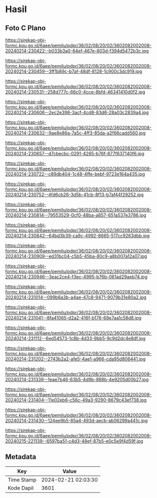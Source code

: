 # Hasil

## Foto C Plano

https://sirekap-obj-formc.kpu.go.id/6aee/pemilu/pdpr/36/02/08/20/02/3602082002008-20240214-230422--b033b3a0-64ef-467e-803d-f394d5472b3c.jpg

https://sirekap-obj-formc.kpu.go.id/6aee/pemilu/pdpr/36/02/08/20/02/3602082002008-20240214-230459--3ff1b89c-b7af-48df-8128-1c900c3dc919.jpg

https://sirekap-obj-formc.kpu.go.id/6aee/pemilu/pdpr/36/02/08/20/02/3602082002008-20240214-230531--258d777c-66c0-4cce-8bfd-46341410d0f2.jpg

https://sirekap-obj-formc.kpu.go.id/6aee/pemilu/pdpr/36/02/08/20/02/3602082002008-20240214-230606--2ec2e398-3acf-4cd8-83d6-28a03c2839a4.jpg

https://sirekap-obj-formc.kpu.go.id/6aee/pemilu/pdpr/36/02/08/20/02/3602082002008-20240214-230632--9ae8e86a-7a5c-4ff3-85da-a2f66cadd560.jpg

https://sirekap-obj-formc.kpu.go.id/6aee/pemilu/pdpr/36/02/08/20/02/3602082002008-20240214-230657--d7cbecbc-0291-4265-b76f-877f637140f6.jpg

https://sirekap-obj-formc.kpu.go.id/6aee/pemilu/pdpr/36/02/08/20/02/3602082002008-20240214-230722--c89db404-1c48-4ffe-bebf-9723e164a435.jpg

https://sirekap-obj-formc.kpu.go.id/6aee/pemilu/pdpr/36/02/08/20/02/3602082002008-20240214-230752--4fd6cb26-3d5b-41cb-8f13-b7af44f29252.jpg

https://sirekap-obj-formc.kpu.go.id/6aee/pemilu/pdpr/36/02/08/20/02/3602082002008-20240214-230814--79553529-0cf0-48ba-a857-651a537e3786.jpg

https://sirekap-obj-formc.kpu.go.id/6aee/pemilu/pdpr/36/02/08/20/02/3602082002008-20240214-230842--64bd3b39-ca9c-4992-8665-517cc9263dbb.jpg

https://sirekap-obj-formc.kpu.go.id/6aee/pemilu/pdpr/36/02/08/20/02/3602082002008-20240214-230909--ed31bc04-c5b5-45ba-80c9-a8b007a12a07.jpg

https://sirekap-obj-formc.kpu.go.id/6aee/pemilu/pdpr/36/02/08/20/02/3602082002008-20240214-230946--3eac2ce4-f3ec-4995-b76b-061ad29aeb74.jpg

https://sirekap-obj-formc.kpu.go.id/6aee/pemilu/pdpr/36/02/08/20/02/3602082002008-20240214-231014--099b6a3b-a4ae-47c8-9471-9079b31e80a2.jpg

https://sirekap-obj-formc.kpu.go.id/6aee/pemilu/pdpr/36/02/08/20/02/3602082002008-20240214-231041--8fa41065-d2a2-416f-b176-68e7aa1c58d8.jpg

https://sirekap-obj-formc.kpu.go.id/6aee/pemilu/pdpr/36/02/08/20/02/3602082002008-20240214-231112--6ed54573-1c8b-4d33-9bb5-9c9d2dc4e8df.jpg

https://sirekap-obj-formc.kpu.go.id/6aee/pemilu/pdpr/36/02/08/20/02/3602082002008-20240214-231202--2743b2a2-afe5-4ae1-a966-cda95d806441.jpg

https://sirekap-obj-formc.kpu.go.id/6aee/pemilu/pdpr/36/02/08/20/02/3602082002008-20240214-231339--1eae7b46-63b5-4d9b-988b-4e9205d00b27.jpg

https://sirekap-obj-formc.kpu.go.id/6aee/pemilu/pdpr/36/02/08/20/02/3602082002008-20240214-231404--11e02eb6-c56c-49a3-9290-8679c43ef738.jpg

https://sirekap-obj-formc.kpu.go.id/6aee/pemilu/pdpr/36/02/08/20/02/3602082002008-20240214-231430--124ee9b5-85a4-493d-aecb-ab06299a441c.jpg

https://sirekap-obj-formc.kpu.go.id/6aee/pemilu/pdpr/36/02/08/20/02/3602082002008-20240215-221139--6597ba51-c4d3-48ef-87b5-e0c5e9f4d59f.jpg


## Metadata

| Key        | Value               |
| ---------- | ------------------- |
| Time Stamp | 2024-02-21 02:03:30 |
| Kode Dapil | 3601                |



